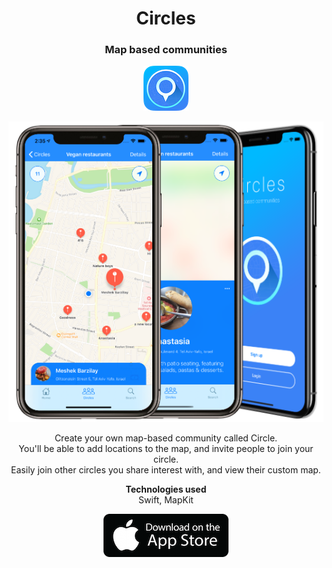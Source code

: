 <h1 align="center">Circles</h1>
<h3 align="center">Map based communities</h3>
<p align="center">
<img src="/images/icon1.png" alt="app-icon">
</p>
<p align="center">
<img src="/images/CirclesMocks.png" alt="screenshots">
</p>
<p align="center">
Create your own map-based community called Circle.</br>
You'll be able to add locations to the map, and invite people to join your circle. </br>
Easily join other circles you share interest with, and view their custom map.</br>
</p>
<p align="center">
<b>Technologies used</b>
</br>
Swift, MapKit
</p>
<p align="center">
<a href="https://apps.apple.com/us/app/circles-map-based-communities/id1494102290?ls=1"><img src="/images/apple-store-button.png" alt="screenshots"></a>
</p>
